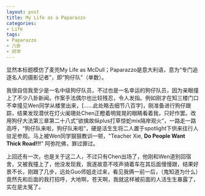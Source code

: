 ```yaml
---
layout: post
title: My Life as a Paparazzo
categories:
- Life
tags:
- Paparazzo
- 八卦
- 同学
---
```


显然本标题模仿了麦兜My Life as McDull；Paparazzo是意大利语，意为“专门追逐名人的摄影记者”，即“狗仔队”（单数）。

我很自信我至少是一名中级狗仔队员，不过也是一名幸运的狗仔队员，因为亲眼撞上了不少八卦新闻。作案手法偶尔也比较残忍，令人发指。例如刚才在知三楼门口不幸撞见Wen同学从楼里出来，\[……此处略去细节八百字\]，刚准备进行狗仔跟踪，结果发现潜伏在灯火阑珊处Chen正瞪着明晃晃的眼睛看着我，只好作罢。改用狗仔大法第三章第二十八式“欲擒故纵plus打草惊蛇mix隔岸观火”，一路走一路高呼，“狗仔队来啦，狗仔队来啦”，硬是活生生将二人置于spotlight下供来往行人驻足参观。马上被Wen同学狠狠教训一顿，"Teacher Xie, **Do People Want Thick Road!!!**" 阿弥陀佛，罪过罪过。

上回还有一次，也是关于这二人，不过只有Chen出场了，他刚和Wen道别回宿舍，又被我撞上了，他没发现我，我遂故意不吱声骑着车在其后面慢慢跟，结果好景不长，刚跟了几步，远处Guo师姐走过来，看见我俩一前一后，（鬼知道为什么）竟然先和后面的我打招呼，大地啊，苍天啊，我就这样被前面的人活生生暴露了，实在是太冤了。

